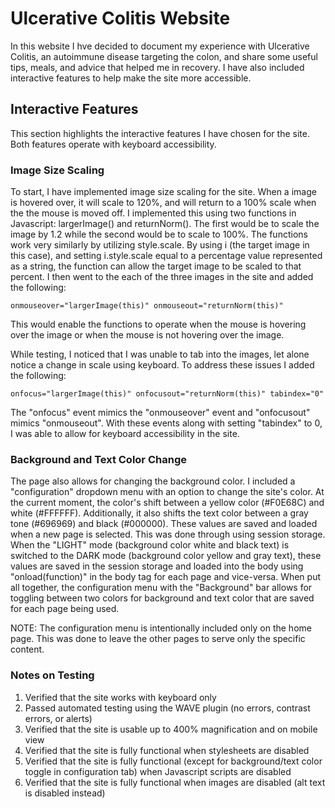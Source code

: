 # Ulcerative Colitis Website

In this website I hve decided to document my experience with Ulcerative Colitis, an autoimmune disease targeting the colon, and share some useful tips, meals, and advice that helped me in recovery. I have also included interactive features to help make the site more accessible.

## Interactive Features

This section highlights the interactive features I have chosen for the site. Both features operate with keyboard accessibility.

### Image Size Scaling

To start, I have implemented image size scaling for the site. When a image is hovered over, it will scale to 120%, and will return to a 100% scale when the the mouse is moved off. I implemented this using two functions in Javascript: largerImage() and returnNorm(). The first would be to scale the image by 1.2 while the second would be to scale to 100%. The functions work very similarly by utilizing style.scale. By using i (the target image in this case), and setting i.style.scale equal to a percentage value represented as a string, the function can allow the target image to be scaled to that percent. I then went to the each of the three images in the site and added the following: 
```
onmouseover="largerImage(this)" onmouseout="returnNorm(this)"
```
This would enable the functions to operate when the mouse is hovering over the image or when the mouse is not hovering over the image.

While testing, I noticed that I was unable to tab into the images, let alone notice a change in scale using keyboard. To address these issues I added the following:
```
onfocus="largerImage(this)" onfocusout="returnNorm(this)" tabindex="0"
```

The "onfocus" event mimics the "onmouseover" event and "onfocusout" mimics "onmouseout". With these events along with setting "tabindex" to 0, I was able to allow for keyboard accessibility in the site.

### Background and Text Color Change

The page also allows for changing the background color. I included a "configuration" dropdown menu with an option to change the site's color. At the current moment, the color's shift between a yellow color (#F0E68C) and white (#FFFFFF). Additionally, it also shifts the text color between a gray tone (#696969) and black (#000000). These values are saved and loaded when a new page is selected. This was done through using session storage. When the "LIGHT" mode (background color white and black text) is switched to the DARK mode (background color yellow and gray text), these values are saved in the session storage and loaded into the body using "onload(function)" in the body tag for each page and vice-versa. When put all together, the configuration menu with the "Background" bar allows for toggling between two colors for background and text color that are saved for each page being used.

NOTE: The configuration menu is intentionally included only on the home page. This was done to leave the other pages to serve only the specific content.

### Notes on Testing

1. Verified that the site works with keyboard only
2. Passed automated testing using the WAVE plugin (no errors, contrast errors, or alerts)
3. Verified that the site is usable up to 400% magnification and on mobile view
4. Verified that the site is fully functional when stylesheets are disabled
5. Verified that the site is fully functional (except for background/text color toggle in configuration tab) when Javascript scripts are disabled
6. Verified that the site is fully functional when images are disabled (alt text is disabled instead)